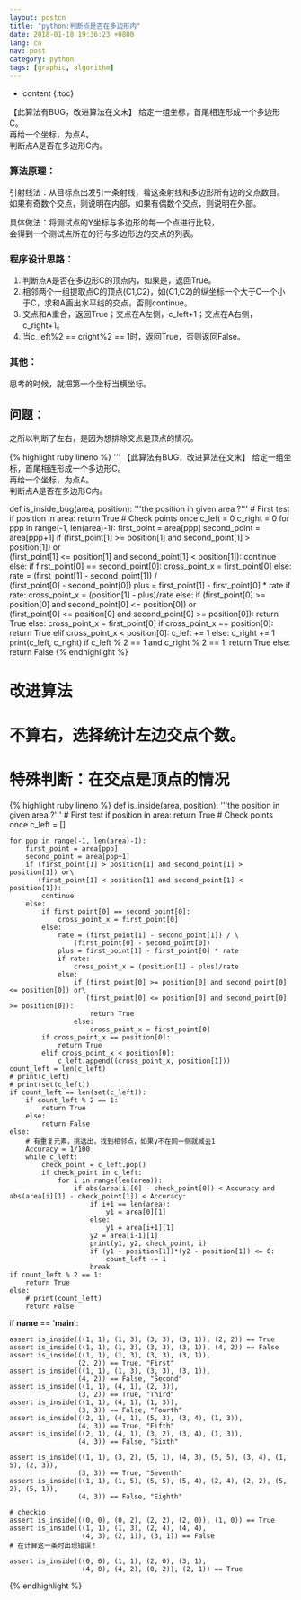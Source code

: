 ```yaml
---
layout: postcn
title: "python:判断点是否在多边形内"
date: 2018-01-18 19:36:23 +0800
lang: cn
nav: post
category: python
tags: [graphic, algorithm]
---
```


* content
{:toc}


【此算法有BUG，改进算法在文末】
给定一组坐标，首尾相连形成一个多边形C。  
再给一个坐标，为点A。  
判断点A是否在多边形C内。  
<!-- more -->
### 算法原理：  
[百度百科，射线法]:(https://baike.baidu.com/item/%E5%B0%84%E7%BA%BF%E6%B3%95/22231858?fr=aladdin)  
引射线法：从目标点出发引一条射线，看这条射线和多边形所有边的交点数目。  
如果有奇数个交点，则说明在内部，如果有偶数个交点，则说明在外部。  

具体做法：将测试点的Y坐标与多边形的每一个点进行比较，  
会得到一个测试点所在的行与多边形边的交点的列表。

### 程序设计思路：
1. 判断点A是否在多边形C的顶点内，如果是，返回True。
2. 相邻两个一组提取点C的顶点(C1,C2)，如(C1,C2)的纵坐标一个大于C一个小于C，求和A画出水平线的交点，否则continue。
3. 交点和A重合，返回True；交点在A左侧，c_left+1；交点在A右侧，c_right+1。
4. 当c_left%2 == cright%2 == 1时，返回True，否则返回False。

### 其他：
思考的时候，就把第一个坐标当横坐标。  

## 问题：
之所以判断了左右，是因为想排除交点是顶点的情况。  

{% highlight ruby lineno %}
'''
【此算法有BUG，改进算法在文末】
给定一组坐标，首尾相连形成一个多边形C。  
再给一个坐标，为点A。  
判断点A是否在多边形C内。  

def is_inside_bug(area, position):
    '''the position in given area ?'''
    # First test
    if position in area:
        return True
    # Check points once
    c_left = 0
    c_right = 0
    for ppp in range(-1, len(area)-1):
        first_point = area[ppp]
        second_point = area[ppp+1]
        if (first_point[1] >= position[1] and second_point[1] > position[1]) or\
           (first_point[1] <= position[1] and second_point[1] < position[1]):
            continue
        else:
            if first_point[0] == second_point[0]:
                cross_point_x = first_point[0]
            else:
                rate = (first_point[1] - second_point[1]) / \
                    (first_point[0] - second_point[0])
                plus = first_point[1] - first_point[0] * rate
                if rate:
                    cross_point_x = (position[1] - plus)/rate
                else:
                    if (first_point[0] >= position[0] and second_point[0] <= position[0]) or\
                       (first_point[0] <= position[0] and second_point[0] >= position[0]):
                        return True
                    else:
                        cross_point_x = first_point[0]
            if cross_point_x == position[0]:
                return True
            elif cross_point_x < position[0]:
                c_left += 1
            else:
                c_right += 1
    print(c_left, c_right)
    if c_left % 2 == 1 and c_right % 2 == 1:
        return True
    else:
        return False
{% endhighlight %}

# 改进算法
# 不算右，选择统计左边交点个数。
# 特殊判断：在交点是顶点的情况

{% highlight ruby lineno %}
def is_inside(area, position):
    '''the position in given area ?'''
    # First test
    if position in area:
        return True
    # Check points once
    c_left = []

    for ppp in range(-1, len(area)-1):
        first_point = area[ppp]
        second_point = area[ppp+1]
        if (first_point[1] > position[1] and second_point[1] > position[1]) or\
           (first_point[1] < position[1] and second_point[1] < position[1]):
            continue
        else:
            if first_point[0] == second_point[0]:
                cross_point_x = first_point[0]
            else:
                rate = (first_point[1] - second_point[1]) / \
                    (first_point[0] - second_point[0])
                plus = first_point[1] - first_point[0] * rate
                if rate:
                    cross_point_x = (position[1] - plus)/rate
                else:
                    if (first_point[0] >= position[0] and second_point[0] <= position[0]) or\
                       (first_point[0] <= position[0] and second_point[0] >= position[0]):
                        return True
                    else:
                        cross_point_x = first_point[0]
            if cross_point_x == position[0]:
                return True
            elif cross_point_x < position[0]:
                c_left.append((cross_point_x, position[1]))
    count_left = len(c_left)
    # print(c_left)
    # print(set(c_left))
    if count_left == len(set(c_left)):
        if count_left % 2 == 1:
            return True
        else:
            return False
    else:
        # 有重复元素，挑选出，找到相邻点，如果y不在同一侧就减去1
        Accuracy = 1/100
        while c_left:
            check_point = c_left.pop()
            if check_point in c_left:
                for i in range(len(area)):
                    if abs(area[i][0] - check_point[0]) < Accuracy and abs(area[i][1] - check_point[1]) < Accuracy:
                        if i+1 == len(area):
                            y1 = area[0][1]
                        else:
                            y1 = area[i+1][1]
                        y2 = area[i-1][1]
                        print(y1, y2, check_point, i)
                        if (y1 - position[1])*(y2 - position[1]) <= 0:
                            count_left -= 1
                        break
    if count_left % 2 == 1:
        return True
    else:
        # print(count_left)
        return False


if __name__ == '__main__':

    assert is_inside(((1, 1), (1, 3), (3, 3), (3, 1)), (2, 2)) == True
    assert is_inside(((1, 1), (1, 3), (3, 3), (3, 1)), (4, 2)) == False
    assert is_inside(((1, 1), (1, 3), (3, 3), (3, 1)),
                     (2, 2)) == True, "First"
    assert is_inside(((1, 1), (1, 3), (3, 3), (3, 1)),
                     (4, 2)) == False, "Second"
    assert is_inside(((1, 1), (4, 1), (2, 3)),
                     (3, 2)) == True, "Third"
    assert is_inside(((1, 1), (4, 1), (1, 3)),
                     (3, 3)) == False, "Fourth"
    assert is_inside(((2, 1), (4, 1), (5, 3), (3, 4), (1, 3)),
                     (4, 3)) == True, "Fifth"
    assert is_inside(((2, 1), (4, 1), (3, 2), (3, 4), (1, 3)),
                     (4, 3)) == False, "Sixth"

    assert is_inside(((1, 1), (3, 2), (5, 1), (4, 3), (5, 5), (3, 4), (1, 5), (2, 3)),
                     (3, 3)) == True, "Seventh"
    assert is_inside(((1, 1), (1, 5), (5, 5), (5, 4), (2, 4), (2, 2), (5, 2), (5, 1)),
                     (4, 3)) == False, "Eighth"

    # checkio
    assert is_inside(((0, 0), (0, 2), (2, 2), (2, 0)), (1, 0)) == True
    assert is_inside(((1, 1), (1, 3), (2, 4), (4, 4),
                      (4, 3), (2, 1)), (3, 1)) == False
    # 在计算这一条时出现错误！

    assert is_inside(((0, 0), (1, 1), (2, 0), (3, 1),
                      (4, 0), (4, 2), (0, 2)), (2, 1)) == True

{% endhighlight %}